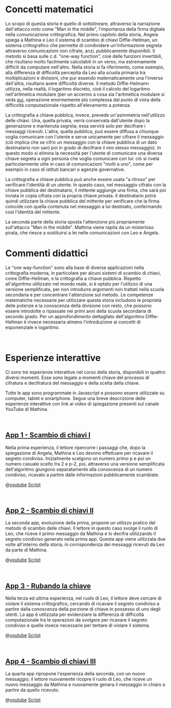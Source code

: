 # Concetti matematici
Lo scopo di questa storia è quello di sottolineare, attraverso la narrazione dell'attacco noto come "Man in the middle", l'importanza della firma digitale nella comunicazione crittografica. 
Nel primo capitolo della storia, Angela spiega a Mathina e Leo il sistema di scambio di chiavi Diffie-Hellman, un sistema crittografico che permette di condividere un'informazione segreta attraverso comunicazioni non cifrate, anzi, pubblicamente disponibili.
Il metodo si basa sulle c.d. "one-way function", cioè delle funzioni invertibili, che risultano molto facilmente calcolabili in un verso, ma estremamente difficili da computare nell'altro.
Nella storia si fa riferimento, come esempio, alla differenza di difficoltà percepita da Leo alla scuola primaria tra moltiplicazioni e divisioni, che pur essendo matematicamente una l'inverso dell'altra, risultano avere difficoltà diverse.
Il metodo Diffie-Helmann utilizza, nella realtà, il logaritmo discreto, cioè il calcolo del logaritmo nell'aritmetica modulare (per un accenno a cosa sia l'aritmetica modulare si veda [qui]($HUB_URL/story/the-lost-treasure/), operazione enormemente più complessa dal punto di vista della difficoltà computazionale rispetto all'elevamento a potenza.

La crittografia a chiave pubblica, invece, prevede un'asimmetria nell'utilizzo delle chiavi. Una, quella privata, verrà conservata dall'utente dopo la generazione e mantenuta segreta; essa servirà solo per decifrare i messaggi ricevuti. L'altra, quella pubblica, può essere diffusa a chiunque voglia comunicare con l'utente e serve unicamente per cifrare il messaggio (ciò implica che se cifro un messaggio con la chiave pubblica di un dato destinatario non sarò poi in grado di decifrare il mio stesso messaggio).
In questo modo si elimina la necessità per l'utente di comunicare una diversa chiave segreta a ogni persona che voglia comunicare con lui: ciò si rivela particolarmente utile in caso di comunicazioni "molti a uno", come per esempio in caso di istituti bancari o agenzie governative.

La crittografia a chiave pubblica può anche essere usata "a ritroso" per verificare l'identità di un utente. In questo caso, nel messaggio cifrato con la chiave pubblica del destinatario, il mittente aggiunge una firma, che sarà poi inviata in copia cifrata con la propria chiave privata. Il destinatario potrà quindi utilizzare la chiave pubblica del mittente per verificare che la firma coincide con quella contenuta nel messaggio a lui destinato, confermando così l'identità del mittente.

La seconda parte della storia sposta l'attenzione più propriamente sull'attacco "Man in the middle". Mathina viene rapita da un misterioso pirata, che riesce a sostituirsi a lei nelle comunicazioni con Leo e Angela.

# Commenti didattici

Le "one way-function" sono alla base di diverse applicazioni nella crittografia moderna, in particolare per alcuni sistemi di scambio di chiavi, come Diffie-Hellman, e la crittografia a chiave pubblica. Rispetto all'algoritmo utilizzato nel mondo reale, si è optato per l'utilizzo di una versione semplificata, per non introdurre argomenti non trattati nella scuola secondaria e per concentrare l'attenzione sul metodo. Le competenze matematiche necessarie per utilizzare questa storia includono le proprietà delle potenze e la conoscenza della divisione con resto, che possono essere introdotte o ripassate nei primi anni della scuola secondaria di secondo grado. Per un approfondimento dettagliato dell'algoritmo Diffie-Hellman è invece necessaria almeno l'introduzione ai concetti di esponenziale e logaritmo.

&nbsp;

# Esperienze interattive

Ci sono tre esperienze interattive nel corso della storia, disponibili in quattro diversi momenti. Esse sono legate a momenti chiave del processo di cifratura e decifratura del messaggio e della scelta della chiave. 

Tutte le app sono programmate in Javascript e possono essere utilizzate su computer, tablet e smartphone. Segue una breve descrizione delle esperienze interattive con link ai video di spiegazione presenti sul canale YouTube di Mathina.


&nbsp;

## [App 1 - Scambio di chiavi I]($HUB_URL/story/the-man-in-the-middle/?actionLink=app1)

Nella prima esperienza, il lettore ripercorre i passaggi che, dopo la spiegazione di Angela, Mathina e Leo devono effettuare per ricavare il segreto condiviso. Inizialmente scelgono un numero primo p e poi un numero casuale scelto tra 2 e p-2, poi, attraverso una versione semplificata dell'algoritmo giungono separatamente alla conoscenza di un numero condiviso, ricavato a partire dalle informazioni pubblicamente scambiate.

@[youtube](LCwYk0WbgT8?_align-center_&hl=it&cc_lang_pref=it&cc=1)
[Script](stories/bucca-4/transcripts/Script4-it.pdf)

&nbsp;

## [App 2 - Scambio di chiavi II]($HUB_URL/story/the-man-in-the-middle/?actionLink=app2)

La seconda app, evoluzione della prima, propone un utilizzo pratico del metodo di scambio delle chiavi. Il lettore in questo caso svolge il ruolo di Leo, che riceve il primo messaggio da Mathina e lo decifra utilizzando il segreto condiviso generato nella prima app. Questa app viene utilizzata due volte all'interno della storia, in corrispondenza dei messaggi ricevuti da Leo da parte di Mathina.

@[youtube](OUW1rex3DJA?_align-center_&hl=it&cc_lang_pref=it&cc=1)
[Script](stories/bucca-4/transcripts/Script4-it.pdf)

&nbsp;

## [App 3 - Rubando la chiave]($HUB_URL/story/the-man-in-the-middle/?actionLink=app3)

Nella terza ed ultima esperienza, nel ruolo di Leo, il lettore deve cercare di violare il sistema crittografico, cercando di ricavare il segreto condiviso a partire dalla conoscenza della porzione di chiave in possesso di uno degli utenti. La app è utilizzata per evidenziare la differenza di difficoltà computazionale tra le operazioni da svolgere per ricavare il segreto condiviso e quelle invece necessarie per tentare di violare il sistema.

@[youtube](ylf8uX4wdpo?_align-center_&hl=it&cc_lang_pref=it&cc=1)
[Script](stories/bucca-4/transcripts/Script4-it.pdf)

&nbsp;

## [App 4 - Scambio di chiavi III]($HUB_URL/story/the-man-in-the-middle/?actionLink=app4)

La quarta app ripropone l'esperienza della seconda, con un nuovo messaggio; il lettore nuovamente ricopre il ruolo di Leo, che riceve un nuovo messaggio da Mathina e nuovamente genera il messaggio in chiaro a partire da quello ricevuto. 

@[youtube](OUW1rex3DJA?_align-center_&hl=it&cc_lang_pref=it&cc=1)
[Script](stories/bucca-4/transcripts/Script4-it.pdf)

&nbsp;
